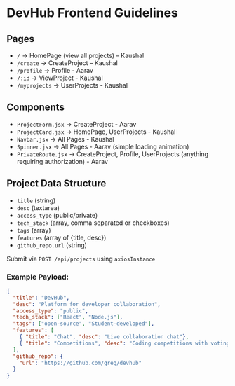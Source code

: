 # DevHub Frontend Guidelines

## Pages
- `/` -> HomePage (view all projects) – Kaushal
- `/create` -> CreateProject – Kaushal
- `/profile` -> Profile - Aarav
- `/:id` -> ViewProject - Kaushal
- `/myprojects` -> UserProjects - Kaushal

## Components
- `ProjectForm.jsx` -> CreateProject - Aarav
- `ProjectCard.jsx` -> HomePage, UserProjects - Kaushal
- `Navbar.jsx` -> All Pages - Kaushal
- `Spinner.jsx` -> All Pages - Aarav (simple loading animation)
- `PrivateRoute.jsx` -> CreateProject, Profile, UserProjects (anything requiring authorization) - Aarav


## Project Data Structure
- `title` (string)
- `desc` (textarea)
- `access_type` (public/private)
- `tech_stack` (array, comma separated or checkboxes)
- `tags` (array)
- `features` (array of {title, desc})
- `github_repo.url` (string)

Submit via `POST /api/projects` using `axiosInstance`

### Example Payload:
```json
{
  "title": "DevHub",
  "desc": "Platform for developer collaboration",
  "access_type": "public",
  "tech_stack": ["React", "Node.js"],
  "tags": ["open-source", "Student-developed"],
  "features": [
    { "title": "Chat", "desc": "Live collaboration chat"}, 
    { "title": "Competitions", "desc": "Coding competitions with voting"}
  ],
  "github_repo": {
    "url": "https://github.com/greg/devhub"
  }
}